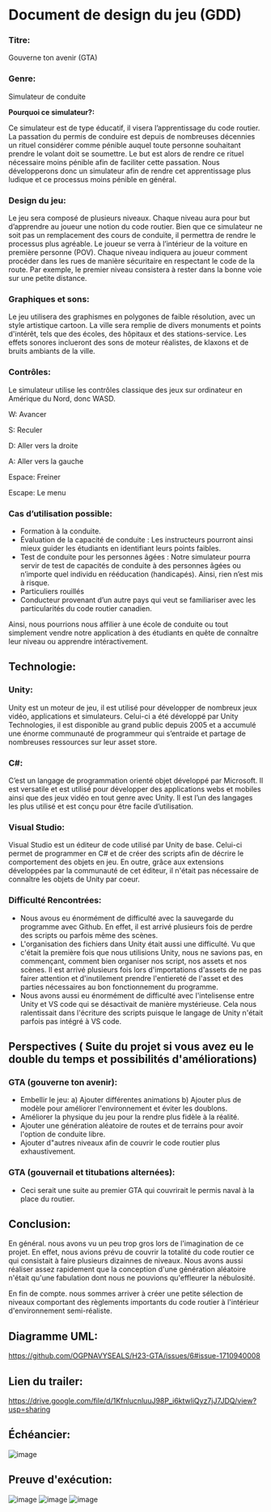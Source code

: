 # **Document de design du jeu (GDD)**

### **Titre:**

Gouverne ton avenir (GTA)

### **Genre:**

Simulateur de conduite

 **Pourquoi ce simulateur?:**

Ce simulateur est de type éducatif, il visera l’apprentissage du code routier. La passation du permis de conduire est depuis de nombreuses décennies un rituel considérer comme pénible auquel toute personne souhaitant prendre le volant doit se soumettre. Le but est alors de rendre ce rituel nécessaire moins pénible afin de faciliter cette passation. Nous développerons donc un simulateur afin de rendre cet apprentissage plus ludique et ce processus moins pénible en général.

### **Design du jeu:**

Le jeu sera composé de plusieurs niveaux. Chaque niveau aura pour but d’apprendre au joueur une notion du code routier. Bien que ce simulateur ne soit pas un remplacement des cours de conduite, il permettra de rendre le processus plus agréable. Le joueur se verra à l’intérieur de la voiture en première personne (POV). Chaque niveau indiquera au joueur comment procéder dans les rues de manière sécuritaire en respectant le code de la route. Par exemple, le premier niveau consistera à rester dans la bonne voie sur une petite distance.

### **Graphiques et sons:**

Le jeu utilisera des graphismes en polygones de faible résolution, avec un style artistique cartoon. La ville sera remplie de divers monuments et points d'intérêt, tels que des écoles, des hôpitaux et des stations-service. Les effets sonores inclueront des sons de moteur réalistes, de klaxons et de bruits ambiants de la ville.

### **Contrôles:**

Le simulateur utilise les contrôles classique des jeux sur ordinateur en Amérique du Nord, donc WASD.

W: Avancer

S: Reculer

D: Aller vers la droite

A: Aller vers la gauche

Espace: Freiner 

Escape: Le menu


### **Cas d’utilisation possible:**

-	Formation à la conduite.
-	Évaluation de la capacité de conduite : Les instructeurs pourront ainsi mieux guider les étudiants en identifiant leurs points faibles.
-	Test de conduite pour les personnes âgées : Notre simulateur pourra servir de test de capacités de conduite à des personnes âgées ou n’importe quel individu en rééducation (handicapés). Ainsi, rien n’est mis à risque.
-	Particuliers rouillés
-	Conducteur provenant d’un autre pays qui veut se familiariser avec les particularités du code routier canadien.

Ainsi, nous pourrions nous affilier à une école de conduite ou tout simplement vendre notre application à des étudiants en quête de connaître leur niveau ou apprendre intéractivement.


## **Technologie:**

### **Unity:**

Unity est un moteur de jeu, il est utilisé pour développer de nombreux jeux vidéo, applications et simulateurs. Celui-ci a été développé par Unity Technologies, il est disponible au grand public depuis 2005 et a accumulé une énorme communauté de programmeur qui s’entraide et partage de nombreuses ressources sur leur asset store.

### **C#:**

C’est un langage de programmation orienté objet développé par Microsoft. Il est versatile et est utilisé pour développer des applications webs et mobiles ainsi que des jeux vidéo en tout genre avec Unity. Il est l’un des langages les plus utilisé et est conçu pour être facile d’utilisation.

### **Visual Studio:**

Visual Studio est un éditeur de code utilisé par Unity de base. Celui-ci permet de programmer en C# et de créer des scripts afin de décrire le comportement des objets en jeu. En outre, grâce aux extensions développées par la communauté de cet éditeur, il n'était pas nécessaire de connaître les objets de Unity par coeur.

### **Difficulté Rencontrées:**

- Nous avous eu énormément de difficulté avec la sauvegarde du programme avec Github. En effet, il est arrivé plusieurs fois de perdre des scripts ou parfois même des scènes.
- L'organisation des fichiers dans Unity était aussi une difficulté. Vu que c'était la première fois que nous utilisions Unity, nous ne savions pas, en commençant, comment bien organiser nos script, nos assets et nos scènes. Il est arrivé plusieurs fois lors d'importations d'assets de ne pas fairer attention et d'inutilement prendre l'entiereté de l'asset et des parties nécessaires au bon fonctionnement du programme.
- Nous avons aussi eu énormément de difficulté avec l'intelisense entre Unity et VS code qui se désactivait de manière mystérieuse. Cela nous ralentissait dans l'écriture des scripts puisque le langage de Unity n'était parfois pas intégré à VS code.

## **Perspectives ( Suite du projet si vous avez eu le double du temps et possibilités d'améliorations)**

### **GTA (gouverne ton avenir):**
- Embellir le jeu:
a) Ajouter différentes animations
b) Ajouter plus de modèle pour améliorer l'environnement et éviter les doublons.
- Améliorer la physique du jeu pour la rendre plus fidèle à la réalité.
- Ajouter une génération aléatoire de routes et de terrains pour avoir l'option de conduite libre.
- Ajouter d"autres niveaux afin de couvrir le code routier plus exhaustivement.

### **GTA (gouvernail et titubations alternées):**
- Ceci serait une suite au premier GTA qui couvrirait le permis naval à la place du routier.

## **Conclusion:**

En général. nous avons vu un peu trop gros lors de l'imagination de ce projet. En effet, nous avions prévu de couvrir la totalité du code routier ce qui consistait à faire plusieurs dizainnes de niveaux. Nous avons aussi réaliser assez rapidement que la conception d'une génération aléatoire n'était qu'une fabulation dont nous ne pouvions qu'effleurer la nébulosité.

En fin de compte. nous sommes arriver à créer une petite sélection de niveaux comportant des règlements importants du code routier à l'intérieur d'environnement semi-réaliste.

## **Diagramme UML:**

https://github.com/OGPNAVYSEALS/H23-GTA/issues/6#issue-1710940008

## **Lien du trailer:**

https://drive.google.com/file/d/1KfnlucnluuJ98P_i6ktwliQyz7jJ7JDQ/view?usp=sharing

## **Échéancier:**

![image](https://github.com/OGPNAVYSEALS/H23-GTA/assets/123408866/97ce8d6a-3fe4-4e1d-a474-48f024da3aa8)

## **Preuve d'exécution:**

![image](https://github.com/OGPNAVYSEALS/H23-GTA/assets/123408866/488bee8c-a11b-4c3c-a62b-8ab63cedcc6a)
![image](https://github.com/OGPNAVYSEALS/H23-GTA/assets/123408866/3cd15ea7-ccd0-4f53-9748-66800b73b39a)
![image](https://github.com/OGPNAVYSEALS/H23-GTA/assets/123408866/34793834-b79e-4da4-a36d-0c2f740a9b89)

